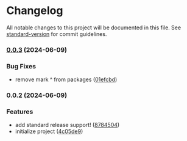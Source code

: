 # Changelog

All notable changes to this project will be documented in this file. See [standard-version](https://github.com/conventional-changelog/standard-version) for commit guidelines.

### [0.0.3](https://github.com/keeeper85/Gaminatorium-frontend/compare/v0.0.2...v0.0.3) (2024-06-09)


### Bug Fixes

* remove mark ^ from packages ([01efcbd](https://github.com/keeeper85/Gaminatorium-frontend/commit/01efcbdce087c33195b840dfcde8a7e37984d8a8))

### 0.0.2 (2024-06-09)


### Features

* add standard release support! ([8784504](https://github.com/keeeper85/Gaminatorium-frontend/commit/8784504de58f13d7c19e395ec152a806bf68b25e))
* initialize project ([4c05de9](https://github.com/keeeper85/Gaminatorium-frontend/commit/4c05de99227218883d6b2713ef7920b18f20c7ae))
